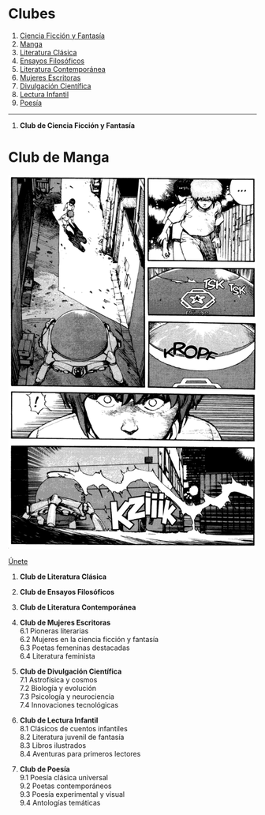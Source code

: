 # Clubes 

1. [Ciencia Ficción y Fantasía](#club-de-ciencia-ficción-y-fantasía)
2. [Manga](#club-de-manga)  
3. [Literatura Clásica](#club-de-literatura-clásica)  
4. [Ensayos Filosóficos](#club-de-ensayos-filosóficos)  
5. [Literatura Contemporánea](#club-de-literatura-contemporánea)  
6. [Mujeres Escritoras](#club-de-mujeres-escritoras)  
7. [Divulgación Científica](#club-de-divulgación-científica)
8. [Lectura Infantil](#club-de-lectura-infantil)  
9. [Poesía](#club-de-poesía)  

----

1. **<a id="club-de-ciencia-ficción-y-fantasía"></a>Club de Ciencia Ficción y Fantasía**  
  

# **<a id="club-de-manga"></a>Club de Manga**  
![imagen](imagenes\2.Club_Manga\Akira.png)

[Únete](https://chat.whatsapp.com/JOM3QTtvIR7GE1xzbhzv9I)
1. **<a id="club-de-literatura-clásica"></a>Club de Literatura Clásica**  


2. **<a id="club-de-ensayos-filosóficos"></a>Club de Ensayos Filosóficos**  


3. **<a id="club-de-literatura-contemporánea"></a>Club de Literatura Contemporánea**  
 
4. **<a id="club-de-mujeres-escritoras"></a>Club de Mujeres Escritoras**  
   6.1 Pioneras literarias  
   6.2 Mujeres en la ciencia ficción y fantasía  
   6.3 Poetas femeninas destacadas  
   6.4 Literatura feminista  

5. **<a id="club-de-divulgación-científica"></a>Club de Divulgación Científica**  
   7.1 Astrofísica y cosmos  
   7.2 Biología y evolución  
   7.3 Psicología y neurociencia  
   7.4 Innovaciones tecnológicas  

6. **<a id="club-de-lectura-infantil"></a>Club de Lectura Infantil**  
   8.1 Clásicos de cuentos infantiles  
   8.2 Literatura juvenil de fantasía  
   8.3 Libros ilustrados  
   8.4 Aventuras para primeros lectores  

7. **<a id="club-de-poesía"></a>Club de Poesía**  
   9.1 Poesía clásica universal  
   9.2 Poetas contemporáneos  
   9.3 Poesía experimental y visual  
   9.4 Antologías temáticas  
